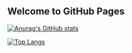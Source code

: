 ## Welcome to GitHub Pages

[![Anurag's GitHub stats](https://github-readme-stats.vercel.app/api?username=zhaifanhua&show_icons=true&theme=highcontrast)](https://github.com/anuraghazra/github-readme-stats)

[![Top Langs](https://github-readme-stats.vercel.app/api/top-langs/?username=zhaifanhua&layout=compact)](https://github.com/anuraghazra/github-readme-stats)
